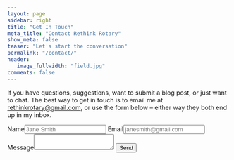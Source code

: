 ```yaml
---
layout: page
sidebar: right
title: "Get In Touch"
meta_title: "Contact Rethink Rotary"
show_meta: false
teaser: "Let's start the conversation"
permalink: "/contact/"
header:
   image_fullwidth: "field.jpg"
comments: false
---
```

If you have questions, suggestions, want to submit a blog post, or just want to chat. The best way to get in touch is to email me at <a mailto="rethinkrotary@gmail.com">rethinkrotary@gmail.com</a>, or use the form below – either way they both end up in my inbox. 


<form action="//formspree.io/rethinkrotary@gmail.com"
      method="POST">
    <label>Name<input type="text" name="name" placeholder="Jane Smith"></label>
    <label>Email<input type="email" name="_replyto" placeholder="janesmith@gmail.com"></label>
    <label>Message<textarea name="message"></textarea></label>
    <!-- This link is the page the user is forwarded to after submission
    We can set this up once we know the permanent domain name.
    <input type="hidden" name="_next" value="//site.io/thanks.html" /> -->
    <input type="submit" value="Send" class='medium button radius'>
</form>

